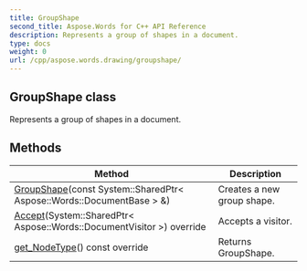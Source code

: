 ```yaml
---
title: GroupShape
second_title: Aspose.Words for C++ API Reference
description: Represents a group of shapes in a document. 
type: docs
weight: 0
url: /cpp/aspose.words.drawing/groupshape/
---
```

## GroupShape class


Represents a group of shapes in a document. 

## Methods

| Method | Description |
| --- | --- |
| [GroupShape](./groupshape/)(const System::SharedPtr< Aspose::Words::DocumentBase > &) | Creates a new group shape.  |
| [Accept](./accept/)(System::SharedPtr< Aspose::Words::DocumentVisitor >) override | Accepts a visitor.  |
| [get_NodeType](./get_nodetype/)() const override | Returns GroupShape.  |
